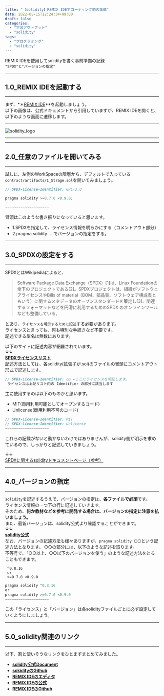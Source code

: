 ```yaml
---
title: "【solidity】REMIX IDEでコーディング前の準備"
date: 2022-08-15T12:24:34+09:00
draft: false
categories:
  - "学習アウトプット"
  - "solidity"
tags:
  - "プログラミング"
  - "solidity"
---
```

REMIX IDEを使用してsolidityを書く事前準備の記録  
``"SPDX"と"バージョンの指定"``
<!--more-->

***
## 1.0_REMIX IDEを起動する
***
まず、*＊[REMIX IDE](https://remix.ethereum.org/)**を起動しましょう。  
以下の画像は、公式ドキュメントから引用していますが、REMIX IDEを開くと、以下のような画面に遷移します。
***
![solidity_logo](../../img/11_solidity02.png)
***

***
## 2.0_任意のファイルを開いてみる
***
試しに、左側のWorkSpaceの階層から、デフォルトで入っている``contract/artifacts/1_Strage.sol``を開いてみましょう。  
```java Hello.java {.light .line-number .copy}
// SPDX-License-Identifier: GPL-3.0

pragma solidity >=0.7.0 <0.9.0;

~~~~~~~~~~~~~~~~~~~~

```  
冒頭はこのような書き振りになっていると思います。
- 1.SPDXを指定して、ライセンス情報を明らかにする（コメントアウト部分）
- 2.pragma solidity ... でバージョンの指定をする。

***
## 3.0_SPDXの設定をする
***
SPDXとはWikipediaによると、  
>Software Package Data Exchange（SPDX）[1]は、Linux Foundationの傘下のプロジェクトである[2]。SPDXプロジェクトは、組織がソフトウェアライセンスやBills of material（BOM、部品表、ソフトウェア構成表ともいう）に関するメタデータのオープンスタンダードを策定し[3]、関連するフォーマットなどを円滑に利用するためのSPDX のオンラインツールなども整備している。

とあり、``ライセンスを明示するために記述``する必要があります。  
ライセンスと言っても、何も特別な手続きなど不要です。  
記述できる型名は無数にあります。  

以下のサイトに記述内容が網羅されています。  
**↓↓**  
**[SPDXライセンスリスト](https://spdx.org/licenses/)**  
記述方法としては、各solidity(拡張子が.sol)のファイルの冒頭にコメントアウト形式で記述します。  
```java Hello.java {.light .line-number .copy}
// SPDX-License-Identifier: ○○ ←ここにライセンスを明記します。
 ライセンスは上記リスト内の Identifier の部分に該当します
```
主に使用するのは以下のものかと思います。
- MIT(商用利用可能としてオープンするコード)
- Unlicense(商用利用不可のコード)
```java Hello.java {.light .line-number .copy}
// SPDX-License-Identifier: MIT
// SPDX-License-Identifier: Unlicense
~~~~~~~~~~~~~~~~~~~~
```  

これらの記載がないと動かないわけではありませんが、solidity側が明示を求めているので、しっかりと記述していきましょう。

**↓↓**  
[SPDXに関するsolidityドキュメントページ（参考）](https://docs.soliditylang.org/en/v0.6.8/layout-of-source-files.html)  

***
## 4.0_バージョンの指定
***
``solidity``を記述するうえで、バージョンの指定は、**各ファイルで必須**です。  
ライセンス情報の一つ下の行に記述していきます。  
そのため、**何か教材などを参考に開発する場合は、バージョンの指定に注意を払いましょう。**  
また、最新バージョンは、solidity公式より確認することができます。  
**↓↓**  
**[solidity公式](https://docs.soliditylang.org/)**  
なお、バージョンの記述方法も様々ありますが、``pragma solidity 〇〇``という記述方法となります。 
○○の部分には、以下のような記述を取ります。  
不等号で、「○○以上、○○以下のバージョンを使う」のような記述方法をとることもできます。
```
 ^0.8.16
 or
 >=0.7.0 <0.9.0
```
```java Hello.java {.light .line-number .copy}
pragma solidity ^0.8.16
or
pragma solidity >=0.7.0 <0.9.0
~~~~~~~~~~~~~~~~~~~~
```  

この「ライセンス」と「バージョン」は各solidityファイルごとに必ず設定していくようにしましょう。

***
## 5.0_solidity関連のリンク
***
以下、割と使いそうなリンクをひとまずまとめてみました。  

- **[solidity公式Document](https://docs.soliditylang.org/)**
- **[sokidityのGithub](https://github.com/ethereum/solidity/blob/v0.6.8/docs/layout-of-source-files.rst)**
- **[REMIX IDEのエディタ](https://remix.ethereum.org/)**
- **[REMIX IDEの公式](https://remix-project.org/)**
- **[REMIX IDEのGithub](https://github.com/ethereum/remix-ide)**

